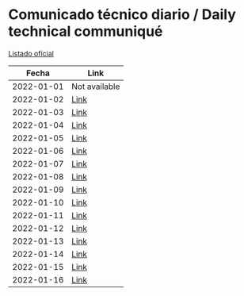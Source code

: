 # Comunicado técnico diario / Daily technical communiqué

[Listado oficial](https://www.gob.mx/salud/documentos/coronavirus-covid19-comunicados-tecnicos-diarios-enero-2022)

| Fecha               | Link        |
| ------------------- | ----------  |
| 2022-01-01 | Not available |
| 2022-01-02 | [Link](https://www.gob.mx/salud/prensa/comunicado-tecnico-diario-covid-19-291605) |
| 2022-01-03 | [Link](https://www.gob.mx/salud/prensa/comunicado-tecnico-diario-covid-19-291702) |
| 2022-01-04 | [Link](https://www.gob.mx/salud/prensa/comunicado-tecnico-diario-covid-19-291707) |
| 2022-01-05 | [Link](https://www.gob.mx/salud/prensa/comunicado-tecnico-diario-covid-19-291715) |
| 2022-01-06 | [Link](https://www.gob.mx/salud/prensa/comunicado-tecnico-diario-covid-19-291719) |
| 2022-01-07 | [Link](https://www.gob.mx/salud/prensa/comunicado-tecnico-diario-covid-19-291723) |
| 2022-01-08 | [Link](https://www.gob.mx/salud/prensa/comunicado-tecnico-diario-covid-19-291908) |
| 2022-01-09 | [Link](https://www.gob.mx/salud/prensa/comunicado-tecnico-diario-covid-19-291909) |
| 2022-01-10 | [Link](https://www.gob.mx/salud/prensa/comunicado-tecnico-diario-covid-19-291907) |
| 2022-01-11 | [Link](https://www.gob.mx/salud/prensa/comunicado-tecnico-diario-covid-19-291911) |
| 2022-01-12 | [Link](https://www.gob.mx/salud/prensa/comunicado-tecnico-diario-covid-19-291912) |
| 2022-01-13 | [Link](https://www.gob.mx/salud/prensa/comunicado-tecnico-diario-covid-19-291913) |
| 2022-01-14 | [Link](https://www.gob.mx/salud/prensa/comunicado-tecnico-diario-covid-19-291914) |
| 2022-01-15 | [Link](https://www.gob.mx/salud/prensa/comunicado-tecnico-diario-covid-19-291915) |
| 2022-01-16 | [Link](https://www.gob.mx/salud/prensa/comunicado-tecnico-diario-covid-19-291917) |
